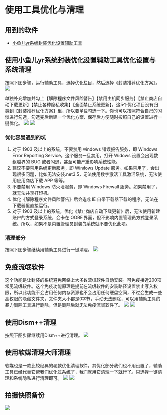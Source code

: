 # 使用工具优化与清理

## 用到的软件

- [小鱼儿yr系统封装优化设置辅助工具](https://www.yrxitong.com/h-nd-100.html)

## 使用小鱼儿yr系统封装优化设置辅助工具优化设置与系统清理

按照下图步骤，运行辅助工具，选择优化栏目，然后选择《封装推荐优化方案》。
![](https://img.itsk.com/itkdx/attachment/forum/202001/31/115401pwgxv3j0vleyz0m4.jpg)

单独补充增加并勾上【解除程序文件风险警告】【禁用主机同步服务】【禁止商店自动下载更新】【禁止各种隐私收集】【全面禁止系统更新】，这5个优化项目没有归类到【封装推荐优化方案】里，所以要单独勾选一下。你也可以按照符合自己的习惯进行勾选，勾选完后新建一个优化方案，保存后方便随时按照自己的设置进行一键优化。
![](https://img.itsk.com/itkdx/attachment/forum/202201/14/174630wllwdd6nr2sb2l93.jpg)
![](https://img.itsk.com/itkdx/attachment/forum/202201/14/174421km097kmgomz9xfcm.jpg)

### 优化容易遇到的坑

1. 对于 1903 及以上的系统，不要禁用 windows 错误报告服务，即 Windows Error Reporting Service。这个服务一旦禁用，打开 Widows 设置会出现数组越界的 BUG 或者闪退，甚至可能严重影响系统性能。
2. 建议不要禁用系统更新服务，即 Windows Update 服务。如果禁用了，会出现很多问题，比如无法安装.net3.5，无法使用数字激活工具激活系统，无法使用应用商店下载 APP 等等。
3. 不要禁用 Windows 防火墙服务，即 Windows Firewall 服务。如果禁用了，就无法共享打印机。
4. 优化《解除程序文件风险警告》后会造成 IE 自带下载器下载的程序，无法在下载器里直接运行。
5. 对于 1903 及以上的系统，优化《禁止商店自动下载更新》后，无法使用新建账户的方式登录系统，会卡在 OOBE 界面，但不影响内置管理员方式登录系统。所以，如果不是内置管理员封装的系统就不要优化此项。

### 清理部分

按照下图步骤继续用辅助工具进行一键清理。
![](https://img.itsk.com/itkdx/attachment/forum/202001/31/132659jgz6j9g1noxvcee9.jpg)

## 免疫流氓软件
这个功能是让封装的系统避免网络上大多数流氓软件自动安装。可免疫接近200项常见流氓软件。这个免疫功能原理是提前在流氓软件的安装路径设置禁止写入权限，所以此功能不会占用任何内存资源也不会占用任何硬盘空间，不过会生成一些高权限的隐藏文件夹，文件夹大小都是0字节，手动无法删除，可以用辅助工具的暴力删除工具进行删除，但是删除后就无法免疫流氓软件了。
![](https://img.itsk.com/itkdx/attachment/forum/202201/14/175914a0cuxr780u20f7re.jpg)
![](https://img.itsk.com/itkdx/attachment/forum/202201/14/175915pub7j7z3f9t7k5hv.jpg)

## 使用Dism++清理

按照下图步骤继续用Dism++进行清理。
![](https://img.itsk.com/itkdx/attachment/forum/202001/31/142950j3fjjz4pjpozjlu5.jpg)

## 使用软媒清理大师清理
软媒也是一款比较经典的老款优化清理软件，其优化部分我们也不用设置了，辅助工具已经代替它帮我们优化过系统了，我们就用它清理一下就行了。只选择一键清理和系统隐私进行清理即可。
![](https://img.itsk.com/itkdx/attachment/forum/202201/14/223651bqetmegm1y3st9sf.jpg)
![](https://img.itsk.com/itkdx/attachment/forum/202201/14/223651g6m5uvusl2suvswv.jpg)

## 拍摄快照备份
![](https://img.itsk.com/itkdx/attachment/forum/202201/14/224011rc5mcmz6o611vbm6.jpg)